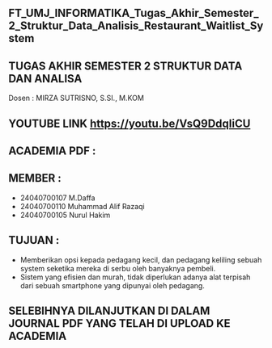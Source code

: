 ## FT_UMJ_INFORMATIKA_Tugas_Akhir_Semester_2_Struktur_Data_Analisis_Restaurant_Waitlist_System
## TUGAS AKHIR SEMESTER 2 STRUKTUR DATA DAN ANALISA
Dosen : MIRZA SUTRISNO, S.SI., M.KOM

## YOUTUBE LINK https://youtu.be/VsQ9DdqIiCU
## ACADEMIA PDF :
## MEMBER :
- 24040700107 M.Daffa
- 24040700110 Muhammad Alif Razaqi
- 24040700105 Nurul Hakim

## TUJUAN :
- Memberikan opsi kepada pedagang kecil, dan pedagang keliling sebuah system seketika mereka di serbu oleh banyaknya pembeli.
- Sistem yang efisien dan murah, tidak diperlukan adanya alat terpisah dari sebuah smartphone yang dipunyai oleh pedagang.

## SELEBIHNYA DILANJUTKAN DI DALAM JOURNAL PDF YANG TELAH DI UPLOAD KE ACADEMIA
